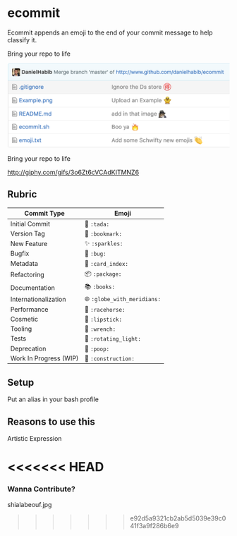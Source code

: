 # ecommit

Ecommit appends an emoji to the end of your commit message to help classify it.

Bring your repo to life

![ecommit example](ExampleCommits.png)

Bring your repo to life

http://giphy.com/gifs/3o6Zt6cVCAdKITMNZ6

## Rubric

Commit Type | Emoji
----------  | -------------
Initial Commit | :tada: `:tada:`
Version Tag | :bookmark: `:bookmark:`
New Feature | :sparkles: `:sparkles:`
Bugfix | :bug: `:bug:`
Metadata | :card_index: `:card_index:`
Refactoring | :package: `:package:`
Documentation | :books: `:books:`
Internationalization | :globe_with_meridians: `:globe_with_meridians:`
Performance | :racehorse: `:racehorse:`
Cosmetic | :lipstick: `:lipstick:`
Tooling | :wrench: `:wrench:`
Tests | :rotating_light: `:rotating_light:`
Deprecation | :poop: `:poop:`
Work In Progress (WIP) | :construction: `:construction:`

## Setup
Put an alias in your bash profile

## Reasons to use this
Artistic Expression

<<<<<<< HEAD
=======

### Wanna Contribute?
shialabeouf.jpg
>>>>>>> e92d5a9321cb2ab5d5039e39c041f3a9f286b6e9
